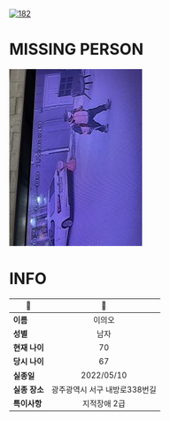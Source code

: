 [![182](https://img.shields.io/badge/%EC%8B%A4%EC%A2%85%EC%8B%A0%EA%B3%A0%EB%8A%94%20%EA%B5%AD%EB%B2%88%EC%97%86%EC%9D%B4-182-blue)](http://safe182.go.kr/index.do)

# MISSING PERSON

<img src="./missing_person.jpg">

# INFO

|🔑|💎|
|--|:--:|
|**이름**|이의오|
|**성별**|남자|
|**현재 나이**|70|
|**당시 나이**|67|
|**실종일**|2022/05/10|
|**실종 장소**|광주광역시 서구 내방로338번길 |
|**특이사항**|지적장애 2급|
